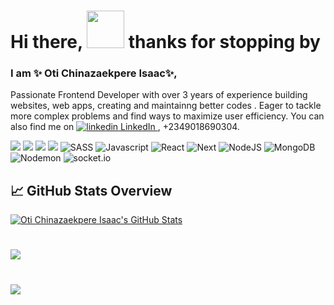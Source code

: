 
# Hi there, <img src="https://raw.githubusercontent.com/MartinHeinz/MartinHeinz/master/wave.gif" width="60px"> thanks for stopping by

### I am ✨ Oti Chinazaekpere Isaac✨,

Passionate Frontend Developer with over 3 years of experience building websites, web apps, creating and maintainng better codes . Eager to tackle more complex problems and find ways to maximize user efficiency. You can also find me on 
<a href="https://www.linkedin.com/in/webby" rel="nofollow noreferrer">
  <img src="https://i.sstatic.net/gVE0j.png" alt="linkedin"> LinkedIn
</a>, +2349018690304.

![](https://img.shields.io/badge/HTML5-informational?style=flat&logo=html5&logoColor=white&color=2bbc8a)
![](https://img.shields.io/badge/CSS3-informational?style=flat&logo=css3&logoColor=white&color=2bbc8a)
![](https://img.shields.io/badge/Bootstrap-informational?style=flat&logo=bootstrap&logoColor=white&color=2bbc8a)
![](https://img.shields.io/badge/Tailwindcss-informational?style=flat&logo=tailwindcss&logoColor=white&color=2bbc8a)
![SASS](https://img.shields.io/badge/SASS/SCSS-informational?style=flat&logo=sass&logoColor=white&color=2bbc8a)
![Javascript](https://img.shields.io/badge/JavaScript-informational?style=flat&logo=javascript&logoColor=white&color=2bbc8a)
![React](https://img.shields.io/badge/React-informational?style=flat&logo=react&logoColor=white&color=2bbc8a)
![Next](https://img.shields.io/badge/NextJs-informational?style=flat&logo=vercel&logoColor=white&color=2bbc8a)
![NodeJS](https://img.shields.io/badge/NodeJS-informational?style=flat&logo=node.js&logoColor=white&color=2bbc8a)
![MongoDB](https://img.shields.io/badge/MongoDB-informational?style=flat&logo=mongodb&logoColor=white&color=2bbc8a)
![Nodemon](https://img.shields.io/badge/Nodemon-informational?style=flat&logo=nodemon&logoColor=white&color=2bbc8a)
![socket.io](https://img.shields.io/badge/SocketIO-informational?style=flat&logo=socket.io&logoColor=white&color=2bbc8a)

## &#x1f4c8; GitHub Stats Overview
<a href="https://github.com/otiisaac199">
  <img align="center" src="https://github-readme-stats.vercel.app/api?username=otiisaac199&count_private=true&show_icons=true&theme=dracula" alt="Oti Chinazaekpere Isaac's GitHub Stats" />
</a>

#
<a href="https://github.com/otiisaac199">
  <img align="center" src="https://github-readme-stats.vercel.app/api/top-langs/?username=otiisaac199&layout=compact&show_icons=true&theme=tokyonight&langs_count=8" />
</a>


#
<a href="https://github.com/otiisaac199">
  <img align="center" src="http://github-readme-streak-stats.herokuapp.com?user=otiisaac199&theme=radical&date_format=M%20j%5B%2C%20Y%5D" /> 
</a> 


<!-- Resources -->
<!-- Icons: https://simpleicons.org/ -->
<!-- GitHub Stats: https://github.com/anuraghazra/github-readme-stats -->
<!-- Emojis: https://emojipedia.org/emoji/ -->
<!-- HTML Emojis: https://www.fileformat.info/index.htm -->
<!-- Shields: https://shields.io/ -->
